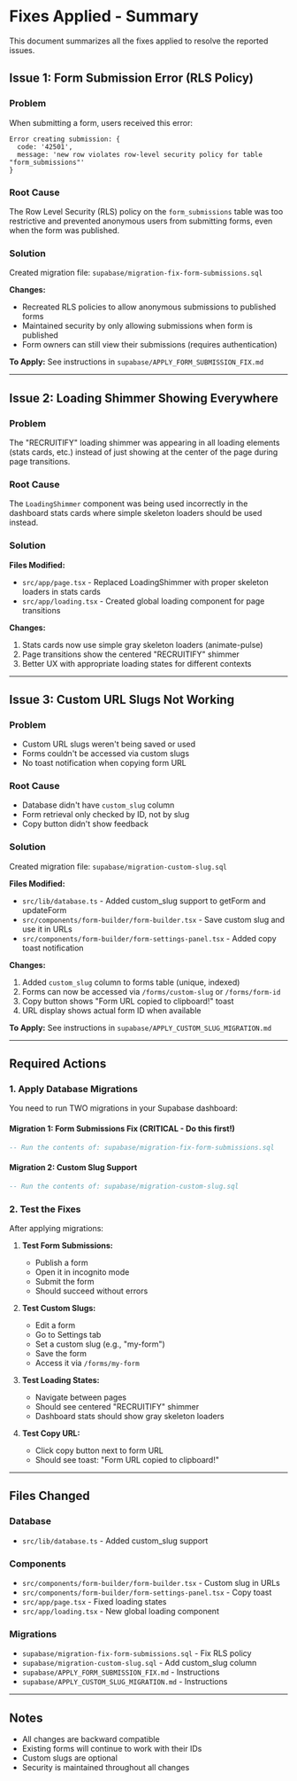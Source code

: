 # Fixes Applied - Summary

This document summarizes all the fixes applied to resolve the reported issues.

## Issue 1: Form Submission Error (RLS Policy)

### Problem
When submitting a form, users received this error:
```
Error creating submission: {
  code: '42501',
  message: 'new row violates row-level security policy for table "form_submissions"'
}
```

### Root Cause
The Row Level Security (RLS) policy on the `form_submissions` table was too restrictive and prevented anonymous users from submitting forms, even when the form was published.

### Solution
Created migration file: `supabase/migration-fix-form-submissions.sql`

**Changes:**
- Recreated RLS policies to allow anonymous submissions to published forms
- Maintained security by only allowing submissions when form is published
- Form owners can still view their submissions (requires authentication)

**To Apply:**
See instructions in `supabase/APPLY_FORM_SUBMISSION_FIX.md`

---

## Issue 2: Loading Shimmer Showing Everywhere

### Problem
The "RECRUITIFY" loading shimmer was appearing in all loading elements (stats cards, etc.) instead of just showing at the center of the page during page transitions.

### Root Cause
The `LoadingShimmer` component was being used incorrectly in the dashboard stats cards where simple skeleton loaders should be used instead.

### Solution
**Files Modified:**
- `src/app/page.tsx` - Replaced LoadingShimmer with proper skeleton loaders in stats cards
- `src/app/loading.tsx` - Created global loading component for page transitions

**Changes:**
1. Stats cards now use simple gray skeleton loaders (animate-pulse)
2. Page transitions show the centered "RECRUITIFY" shimmer
3. Better UX with appropriate loading states for different contexts

---

## Issue 3: Custom URL Slugs Not Working

### Problem
- Custom URL slugs weren't being saved or used
- Forms couldn't be accessed via custom slugs
- No toast notification when copying form URL

### Root Cause
- Database didn't have `custom_slug` column
- Form retrieval only checked by ID, not by slug
- Copy button didn't show feedback

### Solution
Created migration file: `supabase/migration-custom-slug.sql`

**Files Modified:**
- `src/lib/database.ts` - Added custom_slug support to getForm and updateForm
- `src/components/form-builder/form-builder.tsx` - Save custom slug and use it in URLs
- `src/components/form-builder/form-settings-panel.tsx` - Added copy toast notification

**Changes:**
1. Added `custom_slug` column to forms table (unique, indexed)
2. Forms can now be accessed via `/forms/custom-slug` or `/forms/form-id`
3. Copy button shows "Form URL copied to clipboard!" toast
4. URL display shows actual form ID when available

**To Apply:**
See instructions in `supabase/APPLY_CUSTOM_SLUG_MIGRATION.md`

---

## Required Actions

### 1. Apply Database Migrations

You need to run TWO migrations in your Supabase dashboard:

#### Migration 1: Form Submissions Fix (CRITICAL - Do this first!)
```sql
-- Run the contents of: supabase/migration-fix-form-submissions.sql
```

#### Migration 2: Custom Slug Support
```sql
-- Run the contents of: supabase/migration-custom-slug.sql
```

### 2. Test the Fixes

After applying migrations:

1. **Test Form Submissions:**
   - Publish a form
   - Open it in incognito mode
   - Submit the form
   - Should succeed without errors

2. **Test Custom Slugs:**
   - Edit a form
   - Go to Settings tab
   - Set a custom slug (e.g., "my-form")
   - Save the form
   - Access it via `/forms/my-form`

3. **Test Loading States:**
   - Navigate between pages
   - Should see centered "RECRUITIFY" shimmer
   - Dashboard stats should show gray skeleton loaders

4. **Test Copy URL:**
   - Click copy button next to form URL
   - Should see toast: "Form URL copied to clipboard!"

---

## Files Changed

### Database
- `src/lib/database.ts` - Added custom_slug support

### Components
- `src/components/form-builder/form-builder.tsx` - Custom slug in URLs
- `src/components/form-builder/form-settings-panel.tsx` - Copy toast
- `src/app/page.tsx` - Fixed loading states
- `src/app/loading.tsx` - New global loading component

### Migrations
- `supabase/migration-fix-form-submissions.sql` - Fix RLS policy
- `supabase/migration-custom-slug.sql` - Add custom_slug column
- `supabase/APPLY_FORM_SUBMISSION_FIX.md` - Instructions
- `supabase/APPLY_CUSTOM_SLUG_MIGRATION.md` - Instructions

---

## Notes

- All changes are backward compatible
- Existing forms will continue to work with their IDs
- Custom slugs are optional
- Security is maintained throughout all changes
